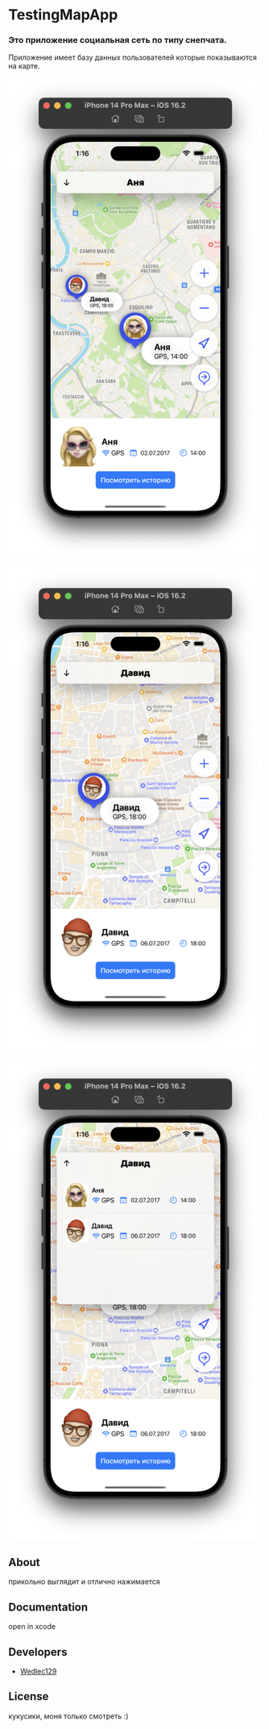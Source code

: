 # TestingMapApp




### Это приложение социальная сеть по типу снепчата.
Приложение имеет базу данных пользователей которые показываются на карте.



<p align="center">
      <img src="https://github.com/Wedlec129/TestingMapApp/blob/master/image/1.png" width="726">
</p>
<p align="center">
      <img src="https://github.com/Wedlec129/TestingMapApp/blob/master/image/2.png" width="726">
</p>
<p align="center">
      <img src="https://github.com/Wedlec129/TestingMapApp/blob/master/image/3.png" width="726">
</p>




## About
прикольно выглядит и отлично нажимается

## Documentation
open in xcode 

## Developers
- [Wedlec129](https://github.com/Wedlec129)

## License
кукусики, моня только смотреть :)

